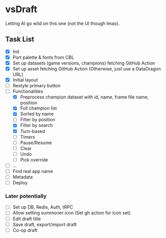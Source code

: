 # vsDraft

Letting AI go wild on this one (not the UI though lmao).

## Task List

- [x] Init
- [x] Port palette & fonts from CBL
- [x] Set up datasets (game versions, champions) fetching GitHub Action
- [x] Set up asset fetching GitHub Action (Otherwise, just use a DataDragon URL)
- [x] Initial layout
- [ ] Restyle primary button
- [ ] Functionalities
  - [x] Preprocess champion dataset with id, name, frame file name, position
  - [x] Full champion list
  - [x] Sorted by name
  - [ ] Filter by position
  - [x] Filter by search
  - [x] Turn-based
  - [ ] Timers
  - [ ] Pause/Resume
  - [ ] Clear
  - [ ] Undo
  - [ ] Pick override
- [ ] ...
- [ ] Find real app name
- [ ] Metadata
- [ ] Deploy

### Later potentially

- [ ] Set up DB, Redis, Auth, tRPC
- [ ] Allow setting summoner icon (Set gh action for icon set)
- [ ] Edit draft title
- [ ] Save draft, export/import draft
- [ ] Co-op draft
